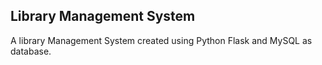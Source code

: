 <h2>Library Management System</h2>
<p>A library Management System created using Python Flask and MySQL as database.</p>
